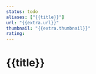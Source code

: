 ```yaml
---
status: todo
aliases: ["{{title}}"]
url: "{{extra.url}}"
thumbnail: "{{extra.thumbnail}}"
rating: 
---
```


# {{title}}

